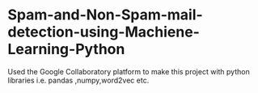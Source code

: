 # Spam-and-Non-Spam-mail-detection-using-Machiene-Learning-Python
Used the Google Collaboratory platform to make this project with python libraries i.e. pandas ,numpy,word2vec etc.
